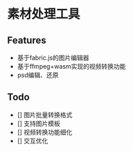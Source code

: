 # 素材处理工具

## Features

- 基于fabric.js的图片编辑器
- 基于ffmpeg+wasm实现的视频转换功能
- psd编辑、还原

## Todo
- [] 图片批量转换格式
- [] 支持图片模板
- [] 视频转换功能细化
- [] 交互优化